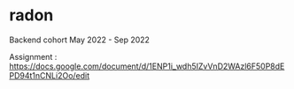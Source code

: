 # radon
Backend cohort May 2022 - Sep 2022

Assignment : https://docs.google.com/document/d/1ENP1i_wdh5IZvVnD2WAzl6F50P8dEPD94t1nCNLi2Oo/edit